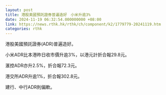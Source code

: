```yaml
---
layout: post
title: 港股美國預託證券普遍造好　小米升逾3%
date: 2024-11-19 06:32:54.000000000 +08:00
link: https://news.rthk.hk/rthk/ch/component/k2/1779779-20241119.htm
categories: rthk
---
```


港股美國預託證券(ADR)普遍造好。

小米ADR比本港昨日收市價升逾3%，以港元計折合報29.8元。

滙控ADR亦升2.5%，折合報72.3元。

港交所ADR升逾1%，折合報302.8元。

建行、中行ADR則偏軟。
